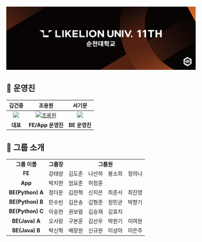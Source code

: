 [![LIKELIONLOGO](https://github.com/likelion-scnu/.github/blob/main/profile/github.png?raw=true)](https://github.com/likelion-scnu)

## 🎲 운영진
| 김건중 | 조용원 | 서기문 |
| :---: | :---: | :---: |
| [<img width="150" src="https://avatars.githubusercontent.com/u/92288418?v=4">](https://github.com/KUNJOONGK) | [<img width="150" src="https://avatars.githubusercontent.com/u/95302624?v=4" alt="조용원">](https://github.com/nyongone) | [<img width="150" src="https://avatars.githubusercontent.com/u/110585045?v=4">](https://github.com/seokimun) |
| **대표** | **FE/App 운영진** | **BE 운영진** |

## 👥 그룹 소개

<table>
  <tr>
    <td align="center"><b>그룹 이름</b></td>
    <td align="center"><b>그룹장</b></td>
    <td colspan="4" align="center"><b>그룹원</b></td>
  </tr>
  <tr>
    <td align="center"><b>FE</b></td>
    <td>강태양</td>
    <td>김도준</td>
    <td>나산하</td>
    <td>봉소희</td>
    <td>정의나</td>
  </tr>
  <tr>
    <td align="center"><b>App</b></td>
    <td>박지현</td>
    <td>엄요준</td>
    <td>허정훈</td>
    <td></td>
    <td></td>
  </tr>
  <tr>
    <td align="center"><b>BE(Python) A</b></td>
    <td>정다운</td>
    <td>김찬혁</td>
    <td>신지은</td>
    <td>최준서</td>
    <td>최진영</td>
  </tr>
  <tr>
    <td align="center"><b>BE(Python) B</b></td>
    <td>민수빈</td>
    <td>김은송</td>
    <td>김형준</td>
    <td>정민균</td>
    <td>박향기</td>
  </tr>
  <tr>
    <td align="center"><b>BE(Python) C</b></td>
    <td>이승현</td>
    <td>권보람</td>
    <td>김승재</td>
    <td>김효지</td>
    <td></td>
  </tr>
  <tr>
    <td align="center"><b>BE(Java) A</b></td>
    <td>오사랑</td>
    <td>구본훈</td>
    <td>김선우</td>
    <td>박원기</td>
    <td>이여원</td>
  </tr>
  <tr>
    <td align="center"><b>BE(Java) B</b></td>
    <td>박신혁</td>
    <td>배장원</td>
    <td>신규원</td>
    <td>이상아</td>
    <td>이은주</td>
  </tr>
</table>
